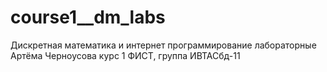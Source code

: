 # course1__dm_labs
Дискретная математика и интернет программирование лабораторные Артёма Черноусова курс 1 ФИСТ, группа ИВТАСбд-11
